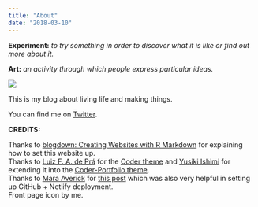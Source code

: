 ```yaml
---
title: "About"
date: "2018-03-10"
---
```


**Experiment:** *to try something in order to discover what it is like or find out more about it.*  

**Art:** *an activity through which people express particular ideas.*  


![](images/cave_wall.jpeg)



This is my blog about living life and making things.  

You can find me on [Twitter](https://twitter.com/willbidstrup).  



**CREDITS:**  

Thanks to [blogdown: Creating Websites with R Markdown](https://bookdown.org/yihui/blogdown/) for explaining how to set this website up.   
Thanks to [Luiz F. A. de Prá](https://luizdepra.com/) for the [Coder theme](https://themes.gohugo.io/hugo-coder/) and [Yusiki Ishimi](https://naro143.github.io/) for extending it into the [Coder-Portfolio theme](https://themes.gohugo.io/hugo-coder-portfolio/).    
Thanks to [Mara Averick](https://twitter.com/dataandme) for [this post](https://maraaverick.rbind.io/2017/10/updating-blogdown-hugo-version-netlify/) which was also very helpful in setting up GitHub + Netlify deployment.  
Front page icon by me.  
